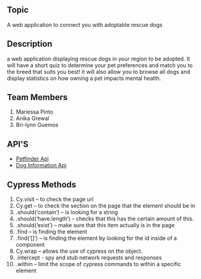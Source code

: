 ## Topic
A web application to connect you with adoptable rescue dogs


## Description
a web application displaying rescue dogs in your region to be adopted. It will have a short quiz to determine your pet preferences and match you to the breed that suits you best! it will also allow you to browse all dogs and display statistics on how owning a pet impacts mental health.


## Team Members
1. Mariessa Pinto
2. Anika Grewal 
3. Bri-lynn Guemos


## API'S
- [Petfinder Api](https://www.petfinder.com/developers/)
- [Dog Information Api](https://api-ninjas.com/api/dogs)

## Cypress Methods 
1.	Cy.visit – to check the page url 
2.	Cy.get – to check the section on the page that the element should be in 
3.	.should(‘contain’) – is looking for a string 
4.	.should(‘have.length’) – checks that this has the certain amount of this. 
5.	.should(‘exist’) – make sure that this item actually is in the page 
6.	.find – is finding the element 
7.	.find(‘[]’) – is finding the element by looking for the id inside of a component 
8.	Cy.wrap – allows the use of cypress on the object. 
9.	.intercept - spy and stub network requests and responses
10.	.within – limit the scope of cypress commands to within a specific element 
